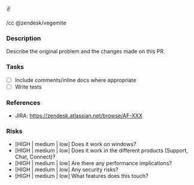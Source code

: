 :v:

/cc @zendesk/vegemite

### Description
Describe the original problem and the changes made on this PR.

### Tasks
- [ ] Include comments/inline docs where appropriate
- [ ] Write tests

### References
* JIRA: https://zendesk.atlassian.net/browse/AF-XXX

### Risks
* [HIGH | medium | low] Does it work on windows?
* [HIGH | medium | low] Does it work in the different products (Support, Chat, Connect)?
* [HIGH | medium | low] Are there any performance implications?
* [HIGH | medium | low] Any security risks?
* [HIGH | medium | low] What features does this touch?
